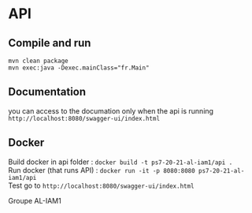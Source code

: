 # API

## Compile and run

`mvn clean package`  
`mvn exec:java -Dexec.mainClass="fr.Main"`  


## Documentation

you can access to the documation only when the api is running  
`http://localhost:8080/swagger-ui/index.html`

## Docker  

Build docker in api folder : `docker build -t ps7-20-21-al-iam1/api .`  
Run docker (that runs API) : `docker run -it -p 8080:8080 ps7-20-21-al-iam1/api`  
Test go to `http://localhost:8080/swagger-ui/index.html`  

Groupe AL-IAM1

